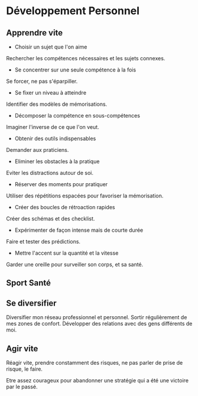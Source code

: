# Développement Personnel

## Apprendre vite

* Choisir un sujet que l'on aime

Rechercher les compétences nécessaires et les sujets connexes.

* Se concentrer sur une seule compétence à la fois

Se forcer, ne pas s'éparpiller.

* Se fixer un niveau à atteindre

Identifier des modèles de mémorisations.

* Décomposer la compétence en sous-compétences

Imaginer l'inverse de ce que l'on veut.

* Obtenir des outils indispensables

Demander aux praticiens.

* Eliminer les obstacles à la pratique

Eviter les distractions autour de soi.

* Réserver des moments pour pratiquer

Utiliser des répétitions espacées pour favoriser la mémorisation.

*  Créer des boucles de rétroaction rapides

Créer des schémas et des checklist.

* Expérimenter de façon intense mais de courte durée

Faire et tester des prédictions.

* Mettre l'accent sur la quantité et la vitesse

Garder une oreille pour surveiller son corps, et sa santé.


## Sport Santé



## Se diversifier

Diversifier mon réseau professionnel et personnel.
Sortir régulièrement de mes zones de confort.
Développer des relations avec des gens différents de moi.

## Agir vite

Réagir vite, prendre constamment des risques, ne pas parler de prise de risque, le faire.

Etre assez courageux pour abandonner une stratégie qui a été une victoire par le passé.

